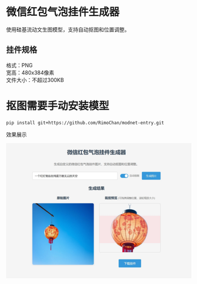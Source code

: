 # 微信红包气泡挂件生成器

使用硅基流动文生图模型，支持自动抠图和位置调整。


## 挂件规格

格式：PNG  
宽高：480x384像素  
文件大小：不超过300KB  

# 抠图需要手动安装模型

```shell
pip install git+https://github.com/RimoChan/modnet-entry.git
```

效果展示

![效果展示](show.png)
